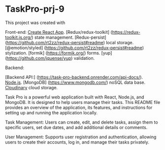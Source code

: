 # TaskPro-prj-9

This project was created with

Front-end: [Create React App](https://github.com/facebook/create-react-app).
[Redux/redux-toolkit] (https://redux-toolkit.js.org/) state management.
[Redux-persist] (https://github.com/rt2zz/redux-persist#readme) local storage.
[@emotion/styled] (https://github.com/rt2zz/redux-persist#readme) stylization.
[formik] (https://formik.org/) forms. [yup] (https://github.com/jquense/yup)
validation.

Backend:

[Backend API:] (https://task-pro-backend.onrender.com/api-docs/).
[Node.js](https://nodejs.org/). [MongoDB] (https://www.mongodb.com/) noSQL data
base.
[Cloudinary](https://www.filestack.com/?utm_term=cloudinary&utm_campaign=&utm_source=adwords&utm_medium=ppc&hsa_acc=7530412573&hsa_cam=19921045590&hsa_grp=150684045271&hsa_ad=653682736721&hsa_src=g&hsa_tgt=kwd-316466949510&hsa_kw=cloudinary&hsa_mt=b&hsa_net=adwords&hsa_ver=3&gad=1&gclid=CjwKCAjwkeqkBhAnEiwA5U-uMx_WcJLRQ_xL_GFUJf1SwM34LSNn-Tl9IywpuiOsDMTOgXo49lBtohoCjx8QAvD_BwE)
cloud storage.

Task Pro is a powerful web application built with React, Node.js, and MongoDB.
It is designed to help users manage their tasks. This README file provides an
overview of the application, its features, and instructions for setting up and
running the application locally.

Task Management: Users can create, edit, and delete tasks, assign them to
specific users, set due dates, and add additional details or comments.

User Management: Supports user registration and authentication, allowing users
to create their accounts, log in, and manage their tasks privately.
